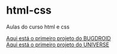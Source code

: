 # html-css
 Aulas do curso html e css 

<a href="https://edsuuu.github.io/html-css/bugdroid/index.html">Aqui está o primeiro projeto do BUGDROID</a>
<br>
<a href="https://edsuuu.github.io/html-css/universe/index.html">Aqui está o primeiro projeto do UNIVERSE</a>